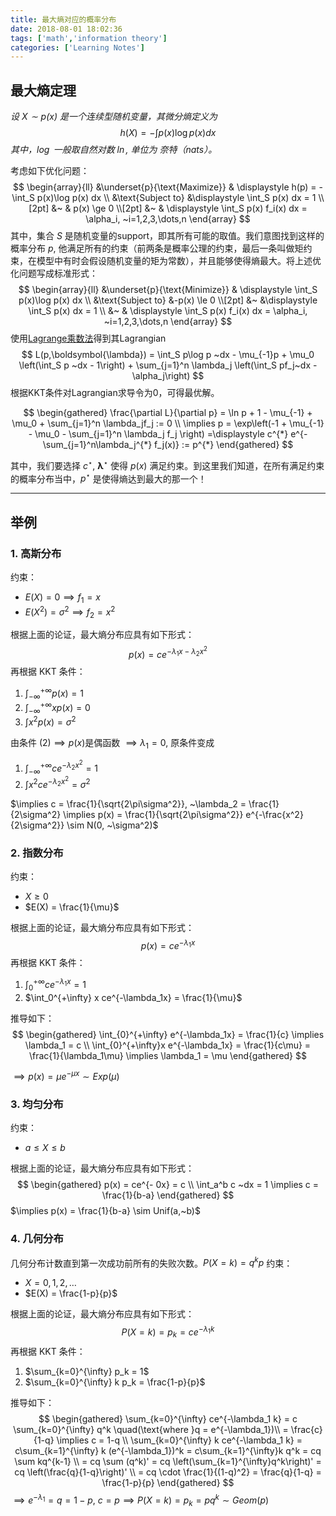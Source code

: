 ```yaml
---
title: 最大熵对应的概率分布
date: 2018-08-01 18:02:36
tags: ['math','information theory']
categories: ['Learning Notes']
---
```


## 最大熵定理

*设 $X \sim p(x)$ 是一个连续型随机变量，其微分熵定义为*
$$
	h(X) = - \int p(x)\log p(x) dx
$$
*其中，$\log$ 一般取自然对数  $\ln$, 单位为 奈特（nats）。*

<!-- more -->

考虑如下优化问题：
$$
\begin{array}{ll}
&\underset{p}{\text{Maximize}} & \displaystyle h(p) = - \int_S p(x)\log p(x) dx \\
&\text{Subject to} &\displaystyle \int_S p(x) dx = 1 \\[2pt]
&~ & p(x) \ge 0 \\[2pt]
&~ & \displaystyle \int_S p(x) f_i(x) dx = \alpha_i, ~i=1,2,3,\dots,n
\end{array}
$$
其中，集合 $S$ 是随机变量的support，即其所有可能的取值。我们意图找到这样的概率分布 $p​$, 他满足所有的约束（前两条是概率公理的约束，最后一条叫做矩约束，在模型中有时会假设随机变量的矩为常数），并且能够使得熵最大。将上述优化问题写成标准形式：
$$
\begin{array}{ll}
&\underset{p}{\text{Minimize}} & \displaystyle  \int_S p(x)\log p(x) dx \\
&\text{Subject to} &-p(x) \le 0 \\[2pt]
&~ &\displaystyle \int_S p(x) dx = 1 \\ 
&~ & \displaystyle \int_S p(x) f_i(x) dx = \alpha_i, ~i=1,2,3,\dots,n
\end{array}
$$
使用[Lagrange乘数法](https://en.wikipedia.org/wiki/Lagrange_multiplier)得到其Lagrangian
$$
L(p,\boldsymbol{\lambda}) = \int_S p\log p ~dx - \mu_{-1}p + \mu_0 \left(\int_S p ~dx - 1\right) + \sum_{j=1}^n \lambda_j \left(\int_S pf_j~dx - \alpha_j\right)
$$
根据KKT条件对Lagrangian求导令为0，可得最优解。

$$
\begin{gathered}
\frac{\partial L}{\partial p} = \ln p + 1 - \mu_{-1} + \mu_0 + \sum_{j=1}^n \lambda_jf_j := 0 \\
\implies p = \exp\left(-1 + \mu_{-1} - \mu_0 - \sum_{j=1}^n \lambda_j f_j \right) =\displaystyle c^{*} e^{-\sum_{j=1}^n\lambda_j^{*} f_j(x)} := p^{*}
\end{gathered}
$$

其中，我们要选择 $c^{\star}$, $\boldsymbol{\lambda}^{\star}$ 使得 $p(x)$ 满足约束。到这里我们知道，在所有满足约束的概率分布当中，$p^{\star}$ 是使得熵达到最大的那一个！

---------------------

## 举例

### 1. 高斯分布

约束：
- $E(X) = 0 \implies f_1 = x$
- $E(X^2) = \sigma^2 \implies f_2 = x^2$

根据上面的论证，最大熵分布应具有如下形式：
$$
p(x) = ce^{-\lambda_1x - \lambda_2 x^2}
$$
再根据 KKT 条件：
1. $\int_{-\infty}^{+\infty} p(x) = 1$
2. $\int_{-\infty}^{+\infty} x p(x) = 0$
3. $\int x^2 p(x) = \sigma^2$

由条件 $(2) \implies p(x)​$ 是偶函数 $\implies \lambda_1 = 0​$, 原条件变成

1. $\int_{-\infty}^{+\infty} ce^{-\lambda_2x^2} = 1$
2. $\int x^2 ce^{-\lambda_2x^2} = \sigma^2$

$\implies c = \frac{1}{\sqrt{2\pi\sigma^2}}, ~\lambda_2 = \frac{1}{2\sigma^2} \implies p(x) = \frac{1}{\sqrt{2\pi\sigma^2}} e^{-\frac{x^2}{2\sigma^2}} \sim N(0, ~\sigma^2)$

### 2. 指数分布

约束：
- $X \ge 0$
- $E(X) = \frac{1}{\mu}$

根据上面的论证，最大熵分布应具有如下形式：
$$
p(x) = ce^{-\lambda_1x}
$$
再根据 KKT 条件：
1. $\int_{0}^{+\infty} ce^{-\lambda_1x}= 1$
2. $\int_0^{+\infty} x ce^{-\lambda_1x} = \frac{1}{\mu}$

推导如下：
$$
\begin{gathered}
\int_{0}^{+\infty} e^{-\lambda_1x} = \frac{1}{c} \implies \lambda_1 = c \\
\int_{0}^{+\infty}x e^{-\lambda_1x} = \frac{1}{c\mu} = \frac{1}{\lambda_1\mu} \implies \lambda_1 = \mu
\end{gathered}
$$

$\implies p(x) = \mu e^{-\mu x} \sim Exp(\mu)$

### 3. 均匀分布

约束：

- $a \le X \le b$

根据上面的论证，最大熵分布应具有如下形式：
$$
\begin{gathered}
p(x) = ce^{- 0x} = c \\
\int_a^b c ~dx = 1 \implies c = \frac{1}{b-a} 
\end{gathered}
$$
$\implies p(x) = \frac{1}{b-a} \sim Unif(a,~b)$

### 4. 几何分布

几何分布计数直到第一次成功前所有的失败次数。$P(X=k) = q^kp$
约束：
- $X = 0,1,2,\dots$
- $E(X) = \frac{1-p}{p}$

根据上面的论证，最大熵分布应具有如下形式：
$$
P(X=k) = p_k = ce^{-\lambda_1 k}
$$
再根据 KKT 条件：
1. $\sum_{k=0}^{\infty} p_k = 1$
2. $\sum_{k=0}^{\infty} k p_k = \frac{1-p}{p}$

推导如下：
$$
\begin{gathered}
\sum_{k=0}^{\infty} ce^{-\lambda_1 k} = c \sum_{k=0}^{\infty} q^k \quad(\text{where }q = e^{-\lambda_1})\\
= \frac{c}{1-q} \implies c = 1-q \\
\sum_{k=0}^{\infty} k ce^{-\lambda_1 k} = c\sum_{k=1}^{\infty} k (e^{-\lambda_1})^k = c\sum_{k=1}^{\infty}k q^k = cq \sum kq^{k-1} \\
= cq \sum (q^k)' = cq \left(\sum_{k=1}^{\infty}q^k\right)' = cq \left(\frac{q}{1-q}\right)' \\
= cq \cdot \frac{1}{(1-q)^2} = \frac{q}{1-q} = \frac{1-p}{p}
\end{gathered}
$$
$\implies e^{-\lambda_1} = q = 1-p, ~ c =p \implies P(X=k) = p_k = pq^k \sim Geom(p)$
